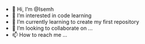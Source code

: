 - 👋 Hi, I’m @Isemh
- 👀 I’m interested in code learning
- 🌱 I’m currently learning to create my first repository 
- 💞️ I’m looking to collaborate on ...
- 📫 How to reach me ...

<!---
Isemh/Isemh is a ✨ special ✨ repository because its `README.md` (this file) appears on your GitHub profile.
You can click the Preview link to take a look at your changes.
--->
